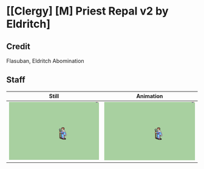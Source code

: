 # [\[Clergy\] \[M\] Priest Repal v2 by Eldritch]

## Credit

Flasuban, Eldritch Abomination
	
## Staff

| Still | Animation |
| :---: | :-------: |
| ![Staff still](./Staff_000.png) | ![Staff animation](./Staff.gif) |
